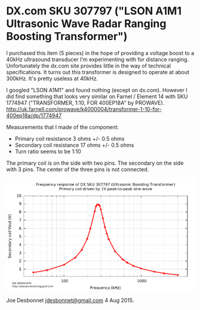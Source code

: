 # DX.com SKU 307797 ("LSON A1M1 Ultrasonic Wave Radar Ranging Boosting Transformer")

I purchased this item (5 pieces) in the hope of providing a voltage boost to a 40kHz ultrasound transducer I'm experimenting with for distance ranging.  Unfortunately the dx.com site provides little in the way of technical specifications. It turns out this transformer is designed to operate at about 300kHz. It's pretty useless at 40kHz. 

I googled "LSON A1M1" and found nothing (except on dx.com). However I did find something that looks very similar on Farnel / Element 14 with SKU 1774947 ("TRANSFORMER, 1:10, FOR 400EP18A" by PROWAVE). 
http://uk.farnell.com/prowave/k4000004/transformer-1-10-for-400ep18a/dp/1774947

Measurements that I made of the component:

* Primary coil resistance 3 ohms +/- 0.5 ohms
* Secondary coil resistance 17 ohms +/- 0.5 ohms
* Turn ratio seems to be 1:10

The primary coil is on the side with two pins. The secondary on the side with 3 pins. The center of the three pins is not connected.

![Frequency response curve](frequency_response.png)

Joe Desbonnet
jdesbonnet@gmail.com
4 Aug 2015.
